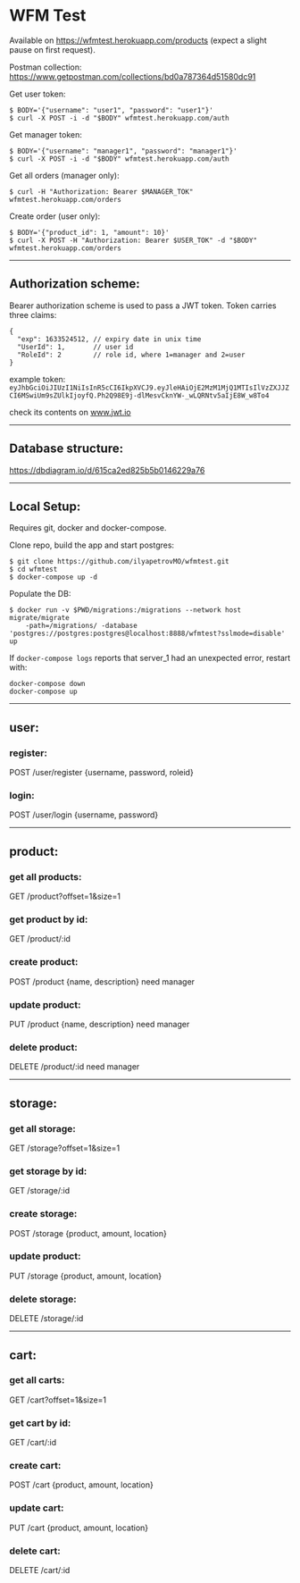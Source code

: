 # WFM Test

Available on https://wfmtest.herokuapp.com/products (expect a slight pause on first request).

Postman collection:
https://www.getpostman.com/collections/bd0a787364d51580dc91

Get user token:
```
$ BODY='{"username": "user1", "password": "user1"}'
$ curl -X POST -i -d "$BODY" wfmtest.herokuapp.com/auth
```
Get manager token:
```
$ BODY='{"username": "manager1", "password": "manager1"}'
$ curl -X POST -i -d "$BODY" wfmtest.herokuapp.com/auth
```
Get all orders (manager only):
```
$ curl -H "Authorization: Bearer $MANAGER_TOK" wfmtest.herokuapp.com/orders
```

Create order (user only):
```
$ BODY='{"product_id": 1, "amount": 10}'
$ curl -X POST -H "Authorization: Bearer $USER_TOK" -d "$BODY" wfmtest.herokuapp.com/orders
```

-----------------------------
## Authorization scheme:
Bearer authorization scheme is used to pass a JWT token. Token carries three claims:
```
{
  "exp": 1633524512, // expiry date in unix time
  "UserId": 1,       // user id
  "RoleId": 2        // role id, where 1=manager and 2=user
}
```

example token:
`eyJhbGciOiJIUzI1NiIsInR5cCI6IkpXVCJ9.eyJleHAiOjE2MzM1MjQ1MTIsIlVzZXJJZCI6MSwiUm9sZUlkIjoyfQ.Ph2Q98E9j-dlMesvCknYW-_wLQRNtv5aIjE8W_w8To4`

check its contents on www.jwt.io


------------------------------------------------------------------------
## Database structure:
https://dbdiagram.io/d/615ca2ed825b5b0146229a76

-------------------------------------------------------------------------
## Local Setup:
Requires git, docker and docker-compose.


Clone repo, build the app and start postgres:
```
$ git clone https://github.com/ilyapetrovMO/wfmtest.git
$ cd wfmtest
$ docker-compose up -d
```
 Populate the DB:
```
$ docker run -v $PWD/migrations:/migrations --network host migrate/migrate
    -path=/migrations/ -database 'postgres://postgres:postgres@localhost:8888/wfmtest?sslmode=disable' up
```

If `docker-compose logs` reports that server_1 had an unexpected error, restart with:
```
docker-compose down
docker-compose up
```
-----------------------------------
## user:
### register:
POST /user/register {username, password, roleid}
### login:
POST /user/login {username, password}

-------------------
## product:
### get all products:
GET /product?offset=1&size=1
### get product by id:
GET /product/:id
### create product:
POST /product {name, description} need manager
### update product:
PUT /product {name, description} need manager
### delete product:
DELETE /product/:id need manager

----------------------
## storage:
### get all storage:
GET /storage?offset=1&size=1
### get storage by id:
GET /storage/:id
### create storage:
POST /storage {product, amount, location}
### update product:
PUT /storage {product, amount, location}
### delete storage:
DELETE /storage/:id

----------------------
## cart:
### get all carts:
GET /cart?offset=1&size=1
### get cart by id:
GET /cart/:id
### create cart:
POST /cart {product, amount, location}
### update cart:
PUT /cart {product, amount, location}
### delete cart:
DELETE /cart/:id